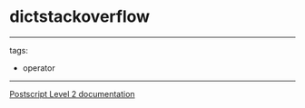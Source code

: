 # dictstackoverflow

---
tags:

- operator

---

[Postscript Level 2 documentation](https://hepunx.rl.ac.uk/~adye/psdocs/ref/PSL2d.html#dictstackoverflow)

